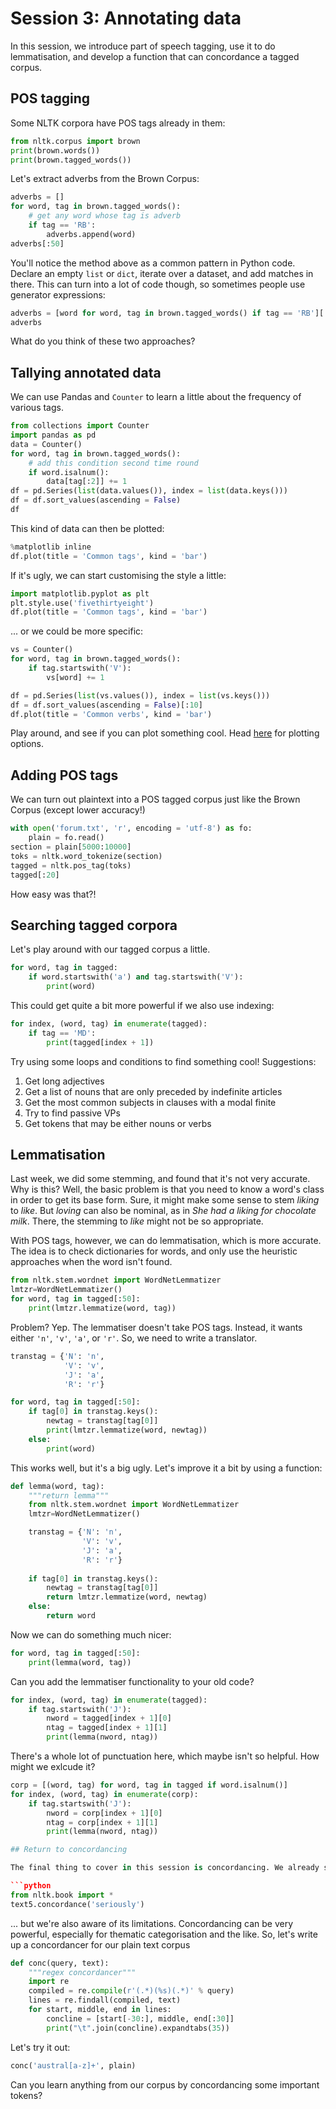 # Session 3: Annotating data

In this session, we introduce part of speech tagging, use it to do lemmatisation, and develop a function that can concordance a tagged corpus.

## POS tagging

Some NLTK corpora have POS tags already in them:

```python
from nltk.corpus import brown
print(brown.words())
print(brown.tagged_words())
```

Let's extract adverbs from the Brown Corpus:

```python
adverbs = []
for word, tag in brown.tagged_words():
    # get any word whose tag is adverb
    if tag == 'RB':
        adverbs.append(word)
adverbs[:50]
```

You'll notice the method above as a common pattern in Python code. Declare an empty `list` or `dict`, iterate over a dataset, and add matches in there. This can turn into a lot of code though, so sometimes people use generator expressions:

```python
adverbs = [word for word, tag in brown.tagged_words() if tag == 'RB'][:50]
adverbs
```

What do you think of these two approaches?

## Tallying annotated data

We can use Pandas and `Counter` to learn a little about the frequency of various tags.

```python
from collections import Counter
import pandas as pd
data = Counter()
for word, tag in brown.tagged_words():
    # add this condition second time round
    if word.isalnum():
        data[tag[:2]] += 1
df = pd.Series(list(data.values()), index = list(data.keys()))
df = df.sort_values(ascending = False)
df
```

This kind of data can then be plotted:

```python
%matplotlib inline
df.plot(title = 'Common tags', kind = 'bar')
```

If it's ugly, we can start customising the style a little:

```python
import matplotlib.pyplot as plt
plt.style.use('fivethirtyeight')
df.plot(title = 'Common tags', kind = 'bar')
```

... or we could be more specific:

```python
vs = Counter()
for word, tag in brown.tagged_words():
    if tag.startswith('V'):
        vs[word] += 1

```

```python
df = pd.Series(list(vs.values()), index = list(vs.keys()))
df = df.sort_values(ascending = False)[:10]
df.plot(title = 'Common verbs', kind = 'bar')
```

Play around, and see if you can plot something cool. Head [here](http://pandas.pydata.org/pandas-docs/stable/generated/pandas.DataFrame.plot.html) for plotting options.

## Adding POS tags

We can turn out plaintext into a POS tagged corpus just like the Brown Corpus (except lower accuracy!)

```python
with open('forum.txt', 'r', encoding = 'utf-8') as fo:
    plain = fo.read()
section = plain[5000:10000]
toks = nltk.word_tokenize(section)
tagged = nltk.pos_tag(toks)
tagged[:20]
```

How easy was that?!

## Searching tagged corpora

Let's play around with our tagged corpus a little.

```python
for word, tag in tagged:
    if word.startswith('a') and tag.startswith('V'):
        print(word)
```

This could get quite a bit more powerful if we also use indexing:

```python
for index, (word, tag) in enumerate(tagged):
    if tag == 'MD':
        print(tagged[index + 1])
```

Try using some loops and conditions to find something cool! Suggestions:

1. Get long adjectives
2. Get a list of nouns that are only preceded by indefinite articles
3. Get the most common subjects in clauses with a modal finite
4. Try to find passive VPs
5. Get tokens that may be either nouns or verbs

## Lemmatisation

Last week, we did some stemming, and found that it's not very accurate. Why is this? Well, the basic problem is that you need to know a word's class in order to get its base form. Sure, it might make some sense to stem *liking* to *like*. But *loving* can also be nominal, as in *She had a liking for chocolate milk*. There, the stemming to *like* might not be so appropriate.

With POS tags, however, we can do lemmatisation, which is more accurate. The idea is to check dictionaries for words, and only use the heuristic approaches when the word isn't found.

```python
from nltk.stem.wordnet import WordNetLemmatizer
lmtzr=WordNetLemmatizer()
for word, tag in tagged[:50]:
    print(lmtzr.lemmatize(word, tag))
```

Problem? Yep. The lemmatiser doesn't take POS tags. Instead, it wants either `'n'`, `'v'`, `'a'`, or `'r'`. So, we need to write a translator.

```python
transtag = {'N': 'n',
            'V': 'v',
            'J': 'a',
            'R': 'r'}

for word, tag in tagged[:50]:
    if tag[0] in transtag.keys():
        newtag = transtag[tag[0]]
        print(lmtzr.lemmatize(word, newtag))
    else:
        print(word)
```

This works well, but it's a big ugly. Let's improve it a bit by using a function:

```python
def lemma(word, tag):
    """return lemma"""
    from nltk.stem.wordnet import WordNetLemmatizer
    lmtzr=WordNetLemmatizer()

    transtag = {'N': 'n',
                'V': 'v',
                'J': 'a',
                'R': 'r'}
    
    if tag[0] in transtag.keys():
        newtag = transtag[tag[0]]
        return lmtzr.lemmatize(word, newtag)
    else:
        return word
```

Now we can do something much nicer:

```python
for word, tag in tagged[:50]:
    print(lemma(word, tag))
```

Can you add the lemmatiser functionality to your old code?


```python
for index, (word, tag) in enumerate(tagged):
    if tag.startswith('J'):
        nword = tagged[index + 1][0]
        ntag = tagged[index + 1][1]
        print(lemma(nword, ntag))
```

There's a whole lot of punctuation here, which maybe isn't so helpful. How might we exlcude it?

```python
corp = [(word, tag) for word, tag in tagged if word.isalnum()]
for index, (word, tag) in enumerate(corp):
    if tag.startswith('J'):
        nword = corp[index + 1][0]
        ntag = corp[index + 1][1]
        print(lemma(nword, ntag))

## Return to concordancing

The final thing to cover in this session is concordancing. We already saw how NLTK's concordancer works:

```python
from nltk.book import *
text5.concordance('seriously')
```

... but we're also aware of its limitations. Concordancing can be very powerful, especially for thematic categorisation and the like. So, let's write up a concordancer for our plain text corpus

```python
def conc(query, text):
    """regex concordancer"""
    import re
    compiled = re.compile(r'(.*)(%s)(.*)' % query)
    lines = re.findall(compiled, text)
    for start, middle, end in lines:
        concline = [start[-30:], middle, end[:30]]
        print("\t".join(concline).expandtabs(35))
```

Let's try it out:

```python
conc('austral[a-z]+', plain)
```

Can you learn anything from our corpus by concordancing some important tokens?
